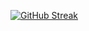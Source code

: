 <a href="https://git.io/streak-stats"><img src="https://streak-stats.demolab.com?user=sohag1192&theme=dark&hide_total_contributions=true" alt="GitHub Streak" /></a>
